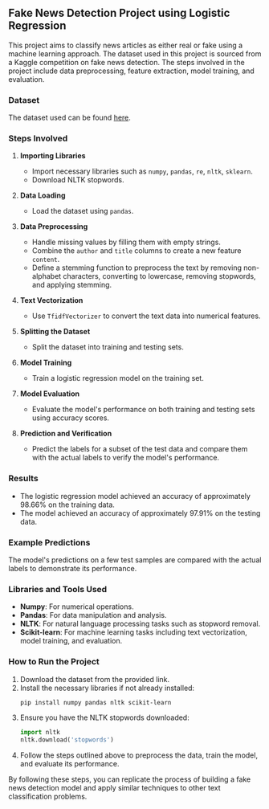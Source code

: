 ## Fake News Detection Project using Logistic Regression

This project aims to classify news articles as either real or fake using a machine learning approach. The dataset used in this project is sourced from a Kaggle competition on fake news detection. The steps involved in the project include data preprocessing, feature extraction, model training, and evaluation.

### Dataset

The dataset used can be found [here](https://www.kaggle.com/c/fake-news/data?select=train.csv).

### Steps Involved

1. **Importing Libraries**
   - Import necessary libraries such as `numpy`, `pandas`, `re`, `nltk`, `sklearn`.
   - Download NLTK stopwords.

2. **Data Loading**
   - Load the dataset using `pandas`.

3. **Data Preprocessing**
   - Handle missing values by filling them with empty strings.
   - Combine the `author` and `title` columns to create a new feature `content`.
   - Define a stemming function to preprocess the text by removing non-alphabet characters, converting to lowercase, removing stopwords, and applying stemming.

4. **Text Vectorization**
   - Use `TfidfVectorizer` to convert the text data into numerical features.

5. **Splitting the Dataset**
   - Split the dataset into training and testing sets.

6. **Model Training**
   - Train a logistic regression model on the training set.

7. **Model Evaluation**
   - Evaluate the model's performance on both training and testing sets using accuracy scores.

8. **Prediction and Verification**
   - Predict the labels for a subset of the test data and compare them with the actual labels to verify the model's performance.

### Results

- The logistic regression model achieved an accuracy of approximately 98.66% on the training data.
- The model achieved an accuracy of approximately 97.91% on the testing data.

### Example Predictions

The model's predictions on a few test samples are compared with the actual labels to demonstrate its performance.

### Libraries and Tools Used

- **Numpy**: For numerical operations.
- **Pandas**: For data manipulation and analysis.
- **NLTK**: For natural language processing tasks such as stopword removal.
- **Scikit-learn**: For machine learning tasks including text vectorization, model training, and evaluation.

### How to Run the Project

1. Download the dataset from the provided link.
2. Install the necessary libraries if not already installed:
   ```bash
   pip install numpy pandas nltk scikit-learn
   ```
3. Ensure you have the NLTK stopwords downloaded:
   ```python
   import nltk
   nltk.download('stopwords')
   ```
4. Follow the steps outlined above to preprocess the data, train the model, and evaluate its performance.

By following these steps, you can replicate the process of building a fake news detection model and apply similar techniques to other text classification problems.
